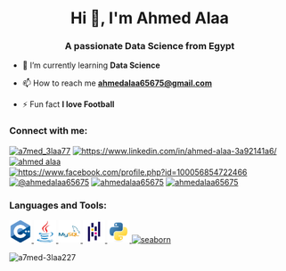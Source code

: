 <h1 align="center">Hi 👋, I'm Ahmed Alaa</h1>
<h3 align="center">A passionate Data Science from Egypt</h3>

- 🌱 I’m currently learning **Data Science**

- 📫 How to reach me **ahmedalaa65675@gmail.com**

- ⚡ Fun fact **I love Football**

<h3 align="left">Connect with me:</h3>
<p align="left">
<a href="https://twitter.com/a7med_3laa77" target="blank"><img align="center" src="https://raw.githubusercontent.com/rahuldkjain/github-profile-readme-generator/master/src/images/icons/Social/twitter.svg" alt="a7med_3laa77" height="30" width="40" /></a>
<a href="https://linkedin.com/in/https://www.linkedin.com/in/ahmed-alaa-3a92141a6/" target="blank"><img align="center" src="https://raw.githubusercontent.com/rahuldkjain/github-profile-readme-generator/master/src/images/icons/Social/linked-in-alt.svg" alt="https://www.linkedin.com/in/ahmed-alaa-3a92141a6/" height="30" width="40" /></a>
<a href="https://kaggle.com/ahmed alaa" target="blank"><img align="center" src="https://raw.githubusercontent.com/rahuldkjain/github-profile-readme-generator/master/src/images/icons/Social/kaggle.svg" alt="ahmed alaa" height="30" width="40" /></a>
<a href="https://fb.com/https://www.facebook.com/profile.php?id=100056854722466" target="blank"><img align="center" src="https://raw.githubusercontent.com/rahuldkjain/github-profile-readme-generator/master/src/images/icons/Social/facebook.svg" alt="https://www.facebook.com/profile.php?id=100056854722466" height="30" width="40" /></a>
<a href="https://www.hackerrank.com/@ahmedalaa65675" target="blank"><img align="center" src="https://raw.githubusercontent.com/rahuldkjain/github-profile-readme-generator/master/src/images/icons/Social/hackerrank.svg" alt="@ahmedalaa65675" height="30" width="40" /></a>
<a href="https://codeforces.com/profile/ahmedalaa65675" target="blank"><img align="center" src="https://raw.githubusercontent.com/rahuldkjain/github-profile-readme-generator/master/src/images/icons/Social/codeforces.svg" alt="ahmedalaa65675" height="30" width="40" /></a>
<a href="https://www.leetcode.com/ahmedalaa65675" target="blank"><img align="center" src="https://raw.githubusercontent.com/rahuldkjain/github-profile-readme-generator/master/src/images/icons/Social/leet-code.svg" alt="ahmedalaa65675" height="30" width="40" /></a>
</p>

<h3 align="left">Languages and Tools:</h3>
<p align="left"> <a href="https://www.w3schools.com/cpp/" target="_blank" rel="noreferrer"> <img src="https://raw.githubusercontent.com/devicons/devicon/master/icons/cplusplus/cplusplus-original.svg" alt="cplusplus" width="40" height="40"/> </a> <a href="https://www.java.com" target="_blank" rel="noreferrer"> <img src="https://raw.githubusercontent.com/devicons/devicon/master/icons/java/java-original.svg" alt="java" width="40" height="40"/> </a> <a href="https://www.mysql.com/" target="_blank" rel="noreferrer"> <img src="https://raw.githubusercontent.com/devicons/devicon/master/icons/mysql/mysql-original-wordmark.svg" alt="mysql" width="40" height="40"/> </a> <a href="https://pandas.pydata.org/" target="_blank" rel="noreferrer"> <img src="https://raw.githubusercontent.com/devicons/devicon/2ae2a900d2f041da66e950e4d48052658d850630/icons/pandas/pandas-original.svg" alt="pandas" width="40" height="40"/> </a> <a href="https://www.python.org" target="_blank" rel="noreferrer"> <img src="https://raw.githubusercontent.com/devicons/devicon/master/icons/python/python-original.svg" alt="python" width="40" height="40"/> </a> <a href="https://seaborn.pydata.org/" target="_blank" rel="noreferrer"> <img src="https://seaborn.pydata.org/_images/logo-mark-lightbg.svg" alt="seaborn" width="40" height="40"/> </a> </p>

<p><img align="center" src="https://github-readme-stats.vercel.app/api/top-langs?username=a7med-3laa227&show_icons=true&locale=en&layout=compact" alt="a7med-3laa227" /></p>

